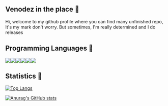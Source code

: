 ## Venodez in the place 🌠

Hi, welcome to my github profile where you can find many unfinished repo, It's my mark don't worry. But sometimes, I'm really determined and I do releases

## Programming Languages 🌌

![](https://img.icons8.com/color/50/000000/java-coffee-cup-logo--v1.png)![](https://img.icons8.com/color/48/000000/ruby-programming-language.png)![](https://img.icons8.com/color/48/000000/python--v1.png)![](https://img.icons8.com/color/48/000000/javascript--v1.png)![](https://img.icons8.com/color/48/000000/c-sharp-logo.png)![](https://img.icons8.com/color/48/000000/c-programming.png)

## Statistics 🎇

[![Top Langs](https://github-readme-stats.vercel.app/api/top-langs/?username=Venodez&theme=tokyonight)](https://github.com/anuraghazra/github-readme-stats)

[![Anurag's GitHub stats](https://github-readme-stats.vercel.app/api?username=Venodez&theme=tokyonight)](https://github.com/anuraghazra/github-readme-stats)
